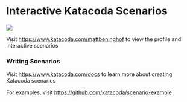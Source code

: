 # Interactive Katacoda Scenarios

[![](http://shields.katacoda.com/katacoda/mattbeninghof/count.svg)](https://www.katacoda.com/mattbeninghof "Get your profile on Katacoda.com")

Visit https://www.katacoda.com/mattbeninghof to view the profile and interactive scenarios

### Writing Scenarios
Visit https://www.katacoda.com/docs to learn more about creating Katacoda scenarios

For examples, visit https://github.com/katacoda/scenario-example
